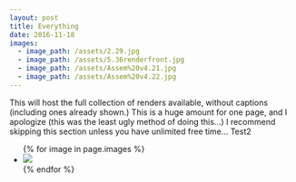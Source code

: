 ```yaml
---
layout: post
title: Everything
date: 2016-11-18
images:
  - image_path: /assets/2.29.jpg
  - image_path: /assets/5.36renderfront.jpg
  - image_path: /assets/Assem%20v4.21.jpg
  - image_path: /assets/Assem%20v4.22.jpg
---
```

This will host the full collection of renders available, without captions (including ones already shown.) This is a huge amount for one page, and I apologize (this was the least ugly method of doing this...) I recommend skipping this section unless you have unlimited free time...
Test2
<ul>
  {% for image in page.images %}
  <li>
    <a href="{{ image.image_path }}" target="_blank"><img src= "{{ image.image_path }}"></a>
  </li>
  {% endfor %}
</ul>
